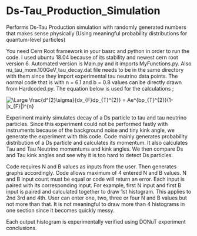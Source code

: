 # Ds-Tau_Production_Simulation
Performs Ds-Tau Production simulation with randomly generated numbers that makes sense physically (Using meaningful probability distributions for quantum-level particles)

You need Cern Root framework in your basrc and python in order to run the code. I used ubuntu 18.04 because of its stability and newest cern root version 6. Automated version is Main.py and it imports MyFunctions.py. Also nu_tau_mom.100GeV_tau_decay.dat file needs to be in the same directory with them since they import experimental tau neutrino data points. The normal code that is with n = 6.1 and b = 0.8 values can be directly drawn from Hardcoded.py. The equation below is used for the calculations ;

<img src="https://latex.codecogs.com/svg.latex?\Large&space;\frac{d^{2}\sigma}{dx_{F}dp_{T}^{2}} = Ae^{bp_{T}^{2}}(1-|x_{F}|)^{n}" title="\Large \frac{d^{2}\sigma}{dx_{F}dp_{T}^{2}} = Ae^{bp_{T}^{2}}(1-|x_{F}|)^{n}" />

Experiment mainly simulates decay of a Ds particle to tau and tau neutrino particles. Since this experiment could not be performed fastly with instruments because of the background noise and tiny kink angle, we generate the experiment with this code. Code mainly generates probability distribution of a Ds particle and calculates its momentum. It also calculates Tau and Tau Neutrino momentums and kink angles. We then compare Ds and Tau kink angles and see why it is too hard to detect Ds particles.

Code requires N and B values as inputs from the user. Then generates graphs accordingly. Code allows maximum of 4 entered N and B values. N and B input count must be equal or code will return an error. Each input is paired with its corresponding input. For example, first N input and first B input is paired and calculated together to draw 1st histogram. This applies to 2nd 3rd and 4th. User can enter one, two, three or four N and B values but not more than that. It is not meaningful to draw more than 4 histograms in one section since it becomes quickly messy.

Each output histogram is experimentally verified using DONuT experiment conclusions.
